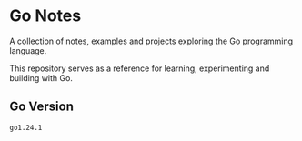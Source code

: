 # Go Notes

A collection of notes, examples and projects exploring the Go programming language.

This repository serves as a reference for learning, experimenting and building with Go.

## Go Version

```
go1.24.1
```
